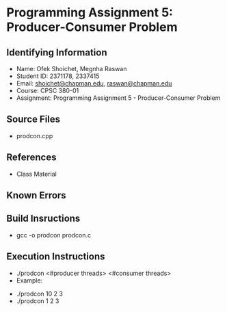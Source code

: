 # Programming Assignment 5: Producer-Consumer Problem

## Identifying Information

* Name: Ofek Shoichet, Megnha Raswan
* Student ID: 2371178, 2337415
* Email: shoichet@chapman.edu, raswan@chapman.edu
* Course: CPSC 380-01
* Assignment: Programming Assignment 5 - Producer-Consumer Problem

## Source Files

* prodcon.cpp

## References

* Class Material

## Known Errors

## Build Insructions

* gcc -o prodcon prodcon.c

## Execution Instructions

* ./prodcon <delay> <#producer threads> <#consumer threads>
* Example:
-  ./prodcon 10 2 3
- ./prodcon 1 2 3

